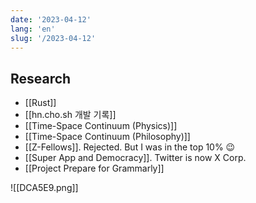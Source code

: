 ```yaml
---
date: '2023-04-12'
lang: 'en'
slug: '/2023-04-12'
---
```


## Research

- [[Rust]]
- [[hn.cho.sh 개발 기록]]
- [[Time-Space Continuum (Physics)]]
- [[Time-Space Continuum (Philosophy)]]
- [[Z-Fellows]]. Rejected. But I was in the top 10% 😉
- [[Super App and Democracy]]. Twitter is now X Corp.
- [[Project Prepare for Grammarly]]

![[DCA5E9.png]]
